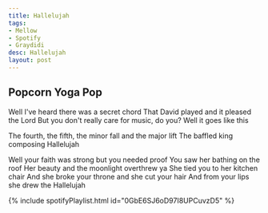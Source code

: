 ```yaml
---
title: Hallelujah
tags:
- Mellow
- Spotify
- Graydidi
desc: Hallelujah
layout: post
---
```


## Popcorn Yoga Pop
Well I've heard there was a secret chord
That David played and it pleased the Lord
But you don't really care for music, do you?
Well it goes like this

The fourth, the fifth, the minor fall and the major lift
The baffled king composing Hallelujah

<!-- more -->
Well your faith was strong but you needed proof
You saw her bathing on the roof
Her beauty and the moonlight overthrew ya
She tied you to her kitchen chair
And she broke your throne and she cut your hair
And from your lips she drew the Hallelujah

{% include spotifyPlaylist.html id="0GbE6SJ6oD97I8UPCuvzD5" %}

